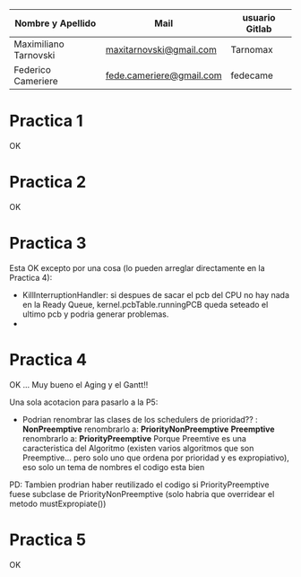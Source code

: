 | Nombre y Apellido     | Mail                     | usuario Gitlab |
| --------------------- | ------------------------ | -------------- |
| Maximiliano Tarnovski | maxitarnovski@gmail.com  | Tarnomax       |
| Federico Cameriere    | fede.cameriere@gmail.com | fedecame       |

# Practica 1

OK

# Practica 2

OK

# Practica 3

Esta OK excepto por una cosa (lo pueden arreglar directamente en la Practica 4):

- KillInterruptionHandler: si despues de sacar el pcb del CPU no hay nada en la Ready Queue,  kernel.pcbTable.runningPCB queda seteado el ultimo pcb y podria generar problemas. 
- 


# Practica 4

OK ... Muy bueno el Aging y el Gantt!!


Una sola acotacion para pasarlo a la P5: 

- Podrian renombrar las clases de los schedulers de prioridad?? :
  **NonPreemptive**   renombrarlo a: **PriorityNonPreemptive**
  **Preemptive**  renombrarlo a: **PriorityPreemptive**
Porque Preemtive es una caracteristica del Algoritmo (existen varios algoritmos que son Preemptive... pero solo uno que ordena por prioridad y es expropiativo), eso solo un tema de nombres el codigo esta bien


PD: Tambien prodrian haber reutilizado el codigo si  PriorityPreemptive fuese subclase de PriorityNonPreemptive (solo habria que overridear el metodo mustExpropiate())  
    



# Practica 5

OK

